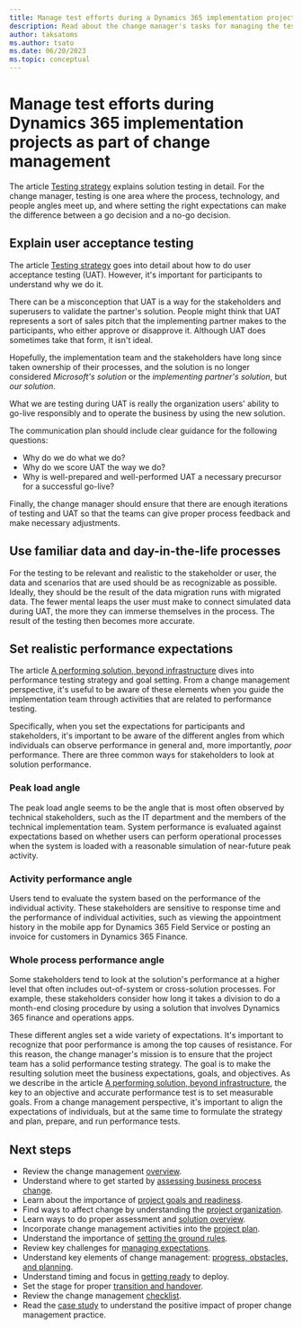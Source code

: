 ```yaml
---
title: Manage test efforts during a Dynamics 365 implementation project
description: Read about the change manager's tasks for managing the test efforts during a Dynamics 365 implementation project.
author: taksatoms
ms.author: tsato
ms.date: 06/20/2023
ms.topic: conceptual
---
```


# Manage test efforts during Dynamics 365 implementation projects as part of change management

The article [Testing strategy](testing-strategy.md) explains solution testing in detail. For the change manager, testing is one area where the process, technology, and people angles meet up, and where setting the right expectations can make the difference between a go decision and a no-go decision.

## Explain user acceptance testing

The article [Testing strategy](testing-strategy.md) goes into detail about how to do user acceptance testing (UAT). However, it's important for participants to understand why we do it.

There can be a misconception that UAT is a way for the stakeholders and superusers to validate the partner's solution. People might think that UAT represents a sort of sales pitch that the implementing partner makes to the participants, who either approve or disapprove it. Although UAT does sometimes take that form, it isn't ideal.

Hopefully, the implementation team and the stakeholders have long since taken ownership of their processes, and the solution is no longer considered *Microsoft's solution* or the *implementing partner's solution*, but *our solution*.

What we are testing during UAT is really the organization users' ability to go-live responsibly and to operate the business by using the new solution.

The communication plan should include clear guidance for the following questions:

- Why do we do what we do?
- Why do we score UAT the way we do?
- Why is well-prepared and well-performed UAT a necessary precursor for a successful go-live?

Finally, the change manager should ensure that there are enough iterations of testing and UAT so that the teams can give proper process feedback and make necessary adjustments.

## Use familiar data and day-in-the-life processes

For the testing to be relevant and realistic to the stakeholder or user, the data and scenarios that are used should be as recognizable as possible. Ideally, they should be the result of the data migration runs with migrated data. The fewer mental leaps the user must make to connect simulated data during UAT, the more they can immerse themselves in the process. The result of the testing then becomes more accurate.

## Set realistic performance expectations

The article [A performing solution, beyond infrastructure](performing-solution.md) dives into performance testing strategy and goal setting. From a change management perspective, it's useful to be aware of these elements when you guide the implementation team through activities that are related to performance testing.

Specifically, when you set the expectations for participants and stakeholders, it's important to be aware of the different angles from which individuals can observe performance in general and, more importantly, *poor* performance. There are three common ways for stakeholders to look at solution performance.

### Peak load angle

The peak load angle seems to be the angle that is most often observed by technical stakeholders, such as the IT department and the members of the technical implementation team. System performance is evaluated against expectations based on whether users can perform operational processes when the system is loaded with a reasonable simulation of near-future peak activity.

### Activity performance angle

Users tend to evaluate the system based on the performance of the individual activity. These stakeholders are sensitive to response time and the performance of individual activities, such as viewing the appointment history in the mobile app for Dynamics 365 Field Service or posting an invoice for customers in Dynamics 365 Finance.

### Whole process performance angle

Some stakeholders tend to look at the solution's performance at a higher level that often includes out-of-system or cross-solution processes. For example, these stakeholders consider how long it takes a division to do a month-end closing procedure by using a solution that involves Dynamics 365 finance and operations apps.

These different angles set a wide variety of expectations. It's important to recognize that poor performance is among the top causes of resistance. For this reason, the change manager's mission is to ensure that the project team has a solid performance testing strategy. The goal is to make the resulting solution meet the business expectations, goals, and objectives. As we describe in the article [A performing solution, beyond infrastructure](performing-solution.md), the key to an objective and accurate performance test is to set measurable goals. From a change management perspective, it's important to align the expectations of individuals, but at the same time to formulate the strategy and plan, prepare, and run performance tests.

## Next steps

- Review the change management [overview](change-management.md).
- Understand where to get started by [assessing business process change](change-management-assessing-business-process-change.md).
- Learn about the importance of [project goals and readiness](change-management-project-goals-readiness.md).
- Find ways to affect change by understanding the [project organization](change-management-project-organization.md).
- Learn ways to do proper assessment and [solution overview](change-management-solution-overiew.md).
- Incorporate change management activities into the [project plan](change-management-project-plan.md).
- Understand the importance of [setting the ground rules](change-management-set-ground-rules.md).
- Review key challenges for [managing expectations](change-management-manage-expectations.md).
- Understand key elements of change management: [progress, obstacles, and planning](change-management-progress-obstacles-planning.md).
- Understand timing and focus in [getting ready](change-management-get-ready.md) to deploy.
- Set the stage for proper [transition and handover](change-management-transition-handover.md).
- Review the change management [checklist](change-management-checklist.md).
- Read the [case study](change-management-case-study.md) to understand the positive impact of proper change management practice.
